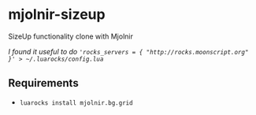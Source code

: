 # mjolnir-sizeup
SizeUp functionality clone with Mjolnir

_I found it useful to do ```'rocks_servers = { "http://rocks.moonscript.org" }' > ~/.luarocks/config.lua```_

## Requirements

* `luarocks install mjolnir.bg.grid`